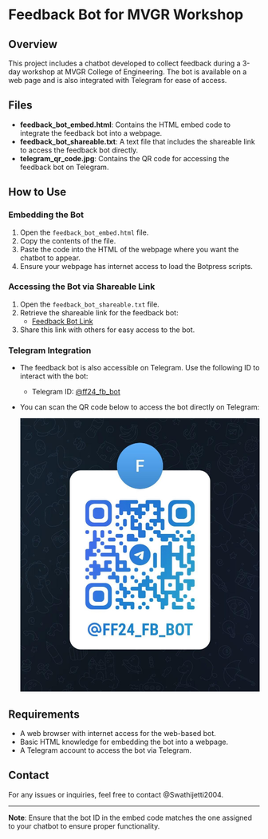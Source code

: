 # Feedback Bot for MVGR Workshop

## Overview
This project includes a chatbot developed to collect feedback during a 3-day workshop at MVGR College of Engineering. The bot is available on a web page and is also integrated with Telegram for ease of access.

## Files
- **feedback_bot_embed.html**: Contains the HTML embed code to integrate the feedback bot into a webpage.
- **feedback_bot_shareable.txt**: A text file that includes the shareable link to access the feedback bot directly.
- **telegram_qr_code.jpg**: Contains the QR code for accessing the feedback bot on Telegram.

## How to Use

### Embedding the Bot
1. Open the `feedback_bot_embed.html` file.
2. Copy the contents of the file.
3. Paste the code into the HTML of the webpage where you want the chatbot to appear.
4. Ensure your webpage has internet access to load the Botpress scripts.

### Accessing the Bot via Shareable Link
1. Open the `feedback_bot_shareable.txt` file.
2. Retrieve the shareable link for the feedback bot:
   - [Feedback Bot Link](https://cdn.botpress.cloud/webchat/v2/shareable.html?botId=d23eb372-36a4-464e-b5cb-0d3c21ab0cc0)
3. Share this link with others for easy access to the bot.

### Telegram Integration
- The feedback bot is also accessible on Telegram. Use the following ID to interact with the bot:
  - Telegram ID: [@ff24_fb_bot](https://t.me/ff24_fb_bot)
- You can scan the QR code below to access the bot directly on Telegram:

  ![Telegram QR Code](telegram_qr_code.jpg)

## Requirements
- A web browser with internet access for the web-based bot.
- Basic HTML knowledge for embedding the bot into a webpage.
- A Telegram account to access the bot via Telegram.

## Contact
For any issues or inquiries, feel free to contact @Swathijetti2004.

---

**Note**: Ensure that the bot ID in the embed code matches the one assigned to your chatbot to ensure proper functionality.

